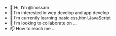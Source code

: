 - 👋 Hi, I’m @inossam
- 👀 I’m interested in wep develop and app develop
- 🌱 I’m currently learning basic css,html,JavaScript
- 💞️ I’m looking to collaborate on ...
- 📫 How to reach me ...

<!---
inossam/inossam is a ✨ special ✨ repository because its `README.md` (this file) appears on your GitHub profile.
You can click the Preview link to take a look at your changes.
--->
